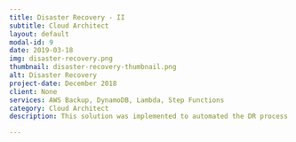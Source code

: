 ```yaml
---
title: Disaster Recovery - II
subtitle: Cloud Architect
layout: default
modal-id: 9
date: 2019-03-18
img: disaster-recovery.png
thumbnail: disaster-recovery-thumbnail.png
alt: Disaster Recovery
project-date: December 2018
client: None
services: AWS Backup, DynamoDB, Lambda, Step Functions
category: Cloud Architect
description: This solution was implemented to automated the DR process. Daily EBS snapshots being taken everyday using AWS Backup service. All EBS volumes are tagged with mount point and instance id. In the event of failure, a new instance is launched, all the snapshots for original instance are pulled from Backup service, volumes are created and attached with the new instance based on the mount point tags.

---
```

